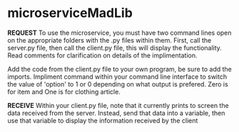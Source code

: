 # microserviceMadLib

**REQUEST**
To use the microservice, you must have two command lines open on the appropriate folders with the .py files within them. 
First, call the server.py file, then call the client.py file, this will display the functionality.
Read comments for clarification on details of the implimentation.

Add the code from the client.py file to your own program, be sure to add the imports.
Impliment command within your command line interface to switch the value of 'option' to 1 or 0 depending on what output is prefered.
Zero is for item and One is for clothing article. 

**RECEIVE**
Within your client.py file, note that it currently prints to screen the data received from the server.
Instead, send that data into a variable, then use that variable to display the information received by the client 
